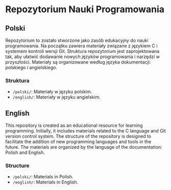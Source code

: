 # Repozytorium Nauki Programowania

## Polski
Repozytorium to zostało stworzone jako zasób edukacyjny do nauki programowania. Na początku zawiera materiały związane z językiem C i systemem kontroli wersji Git. Struktura repozytorium jest zaprojektowana tak, aby ułatwić dodawanie nowych języków programowania i narzędzi w przyszłości. Materiały są organizowane według języka dokumentacji: polskiego i angielskiego.

### Struktura
- `/polski/`: Materiały w języku polskim.
- `/english/`: Materiały w języku angielskim.

## English
This repository is created as an educational resource for learning programming. Initially, it includes materials related to the C language and Git version control system. The structure of the repository is designed to facilitate the addition of new programming languages and tools in the future. The materials are organized by the language of the documentation: Polish and English.

### Structure
- `/polski/`: Materials in Polish.
- `/english/`: Materials in English.

